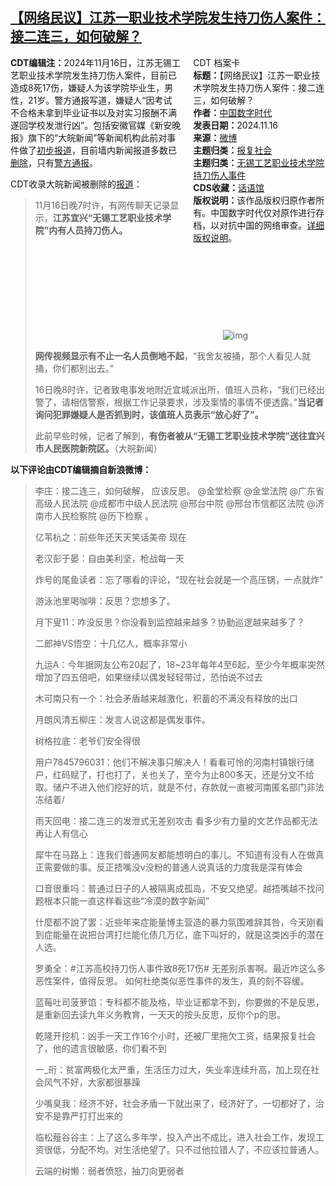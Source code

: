 <!--1731783403000-->
[【网络民议】江苏一职业技术学院发生持刀伤人案件：接二连三，如何破解？](https://chinadigitaltimes.net/chinese/713166.html)
------

<div style="width:42%;float:right;padding-left:20px"><div class="su-spoiler su-spoiler-style-fancy su-spoiler-icon-chevron-circle su-spoiler-closed" data-scroll-offset="0" data-anchor-in-url="no"><div class="su-spoiler-title" tabindex="0" role="button"><span class="su-spoiler-icon"></span>CDT 档案卡</div><div class="su-spoiler-content su-u-clearfix su-u-trim"><strong>标题：</strong>【网络民议】江苏一职业技术学院发生持刀伤人案件：接二连三，如何破解？<br><strong>作者：</strong><a href="https://chinadigitaltimes.net/space/中国数字时代" target="_blank">中国数字时代</a><br><strong>发表日期：</strong>2024.11.16<br><strong>来源：</strong><a href="https://weibo.com/1677949354/P0Cxd6Isb" target="_blank">微博</a><br><strong>主题归类：</strong><a href="https://chinadigitaltimes.net/space/报复社会" target="_blank">报复社会</a><br><strong>主题归类：</strong><a href="https://chinadigitaltimes.net/space/无锡工艺职业技术学院持刀伤人事件" target="_blank">无锡工艺职业技术学院持刀伤人事件</a><br><strong>CDS收藏：</strong><a href="https://chinadigitaltimes.net/space/%E8%AF%9D%E8%AF%AD%E9%A6%86" target="_blank" rel="noopener">话语馆</a><br><strong>版权说明：</strong>该作品版权归原作者所有。中国数字时代仅对原作进行存档，以对抗中国的网络审查。<a href="https://chinadigitaltimes.net/chinese/copyright">详细版权说明</a>。</div></div></div><p><strong>CDT编辑注：</strong>2024年11月16日，江苏无锡工艺职业技术学院发生持刀伤人案件，目前已造成8死17伤，嫌疑人为该学院毕业生，男性，21岁。警方通报写道，嫌疑人“因考试不合格未拿到毕业证书以及对实习报酬不满遂回学校发泄行凶”。包括安徽官媒《新安晚报》旗下的“大皖新闻”等新闻机构此前对事件做了<a href="https://cc.bingj.com/cache.aspx?q=%e2%80%9c%e6%b1%9f%e8%8b%8f%e4%b8%80%e9%ab%98%e6%a0%a1%e7%96%91%e5%8f%91%e7%94%9f%e6%8c%81%e5%88%80%e4%bc%a4%e4%ba%ba%e4%ba%8b%e4%bb%b6%e2%80%9d&amp;d=3313133266008&amp;mkt=en-US&amp;setlang=en-US&amp;w=HBZU0UMX_8Gw1OP_VaQ20zj6fvfyCnvD" title="初步报道">初步报道</a>，目前墙内新闻报道多数已<a href="https://mp.weixin.qq.com/s/9pUCNpchJDyuP0qs8o8sNA" title="删除">删除</a>，只有<a href="https://china.huanqiu.com/article/4KHcg8YAg5y" title="警方通报">警方通报</a>。</p><p>CDT收录大皖新闻被删除的<a href="https://cc.bingj.com/cache.aspx?q=%e2%80%9c%e6%b1%9f%e8%8b%8f%e4%b8%80%e9%ab%98%e6%a0%a1%e7%96%91%e5%8f%91%e7%94%9f%e6%8c%81%e5%88%80%e4%bc%a4%e4%ba%ba%e4%ba%8b%e4%bb%b6%e2%80%9d&amp;d=3313133266008&amp;mkt=en-US&amp;setlang=en-US&amp;w=HBZU0UMX_8Gw1OP_VaQ20zj6fvfyCnvD" title="报道">报道</a>：</p><blockquote><p>11月16日晚7时许，有网传聊天记录显示，<strong>江苏宜兴“无锡工艺职业技术学院”内有人员持刀伤人。</strong></p><p><img decoding="async" src="data:image/svg+xml,%3Csvg%20xmlns='http://www.w3.org/2000/svg'%20viewBox='0%200%200%200'%3E%3C/svg%3E" alt="img" data-lazy-src="https://inews.gtimg.com/om_bt/Ob6ylSnoMIkzWJfEEQ2l024fLqFivquVuadXK7BXU5x_cAA/641"><noscript><img decoding="async" src="https://inews.gtimg.com/om_bt/Ob6ylSnoMIkzWJfEEQ2l024fLqFivquVuadXK7BXU5x_cAA/641" alt="img"></noscript></p><p><strong>网传视频显示有不止一名人员倒地不起</strong>，“我舍友被捅，那个人看见人就捅，你们都别出去。”</p><p>16日晚8时许，记者致电事发地附近宜城派出所，值班人员称，“我们已经出警了，请相信警察，根据工作记录要求，涉及案情的事情不便透露。”<strong>当记者询问犯罪嫌疑人是否抓到时，该值班人员表示“放心好了”。</strong></p><p>此前早些时候，记者了解到，<strong>有伤者被从“无锡工艺职业技术学院”送往宜兴市人民医院新院区。</strong>（大皖新闻）</p></blockquote><p><strong>以下评论由CDT编辑摘自新浪微博：</strong></p><blockquote><p>李庄：接二连三，如何破解， 应该反思。 @金堂检察 @金堂法院 @广东省高级人民法院 @成都市中级人民法院 @邢台中院 @邢台市信都区法院 @济南市人民检察院 @历下检察 。</p><p>亿苇杭之：前些年还天天笑话美帝 现在</p><p>老汉彭于晏：自由美利坚，枪战每一天</p><p>炸号的尾鱼读者：忘了哪看的评论，“现在社会就是一个高压锅，一点就炸”</p><p>游泳池里喝咖啡：反思？您想多了。</p><p>月下叟11：咋没反思？你没看到监控越来越多？协勤巡逻越来越多了？</p><p>二郎神VS悟空：十几亿人，概率非常小</p><p>九运A：今年据网友公布20起了，18~23年每年4至6起，至少今年概率突然增加了四五倍吧，如果继续以偶发轻轻带过，恐怕说不过去</p><p>木可南只有一个：社会矛盾越来越激化，积蓄的不满没有释放的出口</p><p>月朗风清五柳庄：发言人说这都是偶发事件。</p><p>树格拉底：老爷们安全得很</p><p>用户7845796031：他们不解决事只解决人！看看可怜的河南村镇银行储户，红码赋了，打也打了，关也关了，至今为止800多天，还是分文不给取。储户不进入他们挖好的坑，就是不付，存款就一直被河南匿名部门非法冻结着/</p><p>雨天回电：接二连三的发泄式无差别攻击 看多少有力量的文艺作品都无法再让人有信心</p><p>犀牛在马路上：连我们普通网友都能想明白的事儿。不知道有没有人在做真正需要做的事。反正捂嘴没v没粉的普通人说真话的力度我是深有体会</p><p>口音很重吗：普通过日子的人被隔离成孤岛，不安又绝望。越捂嘴越不找问题根本只能一直这样看这些“冷漠的数字新闻”</p><p>什麼都不說了罢：近些年来症能量博主营造的暴力氛围难辞其咎，今天刚看到症能量在说把台湾打烂能化债几万亿，底下叫好的，就是这类凶手的潜在人选。</p><p>罗勇全：#江苏高校持刀伤人事件致8死17伤# 无差别杀害啊。最近咋这么多恶性案件，值得反思。 如何杜绝类似恶性事件的发生，真的刻不容缓。</p><p>蓝莓吐司菠萝馅：专科都不能及格，毕业证都拿不到，你要做的不是反思，是重新回去读九年义务教育，一天天的按头反思，反你个p的思。</p><p>乾隆开挖机：凶手一天工作16个小时，还被厂里拖欠工资，结果报复社会了，他的遗言很敏感，你们看不到</p><p>一_珩：贫富两极化太严重，生活压力过大，失业率连续升高，加上现在社会风气不好，大家都很暴躁</p><p>少嘴臭我：经济不好，社会矛盾一下就出来了，经济好了，一切都好了，治安不是靠严打打出来的</p><p>临松薤谷谷主：上了这么多年学，投入产出不成比，进入社会工作，发现工资很低，分配不均。对生活绝望了。只不过他拉错人了，不应该拉普通人。</p><p>云端的树懒：弱者愤怒，抽刀向更弱者</p></blockquote><div class="addtoany_share_save_container addtoany_content addtoany_content_bottom"><div class="a2a_kit a2a_kit_size_32 addtoany_list" data-a2a-url="https://chinadigitaltimes.net/chinese/713166.html" data-a2a-title="【网络民议】江苏一职业技术学院发生持刀伤人案件：接二连三，如何破解？"><a class="a2a_button_facebook" href="https://www.addtoany.com/add_to/facebook?linkurl=https%3A%2F%2Fchinadigitaltimes.net%2Fchinese%2F713166.html&amp;linkname=%E3%80%90%E7%BD%91%E7%BB%9C%E6%B0%91%E8%AE%AE%E3%80%91%E6%B1%9F%E8%8B%8F%E4%B8%80%E8%81%8C%E4%B8%9A%E6%8A%80%E6%9C%AF%E5%AD%A6%E9%99%A2%E5%8F%91%E7%94%9F%E6%8C%81%E5%88%80%E4%BC%A4%E4%BA%BA%E6%A1%88%E4%BB%B6%EF%BC%9A%E6%8E%A5%E4%BA%8C%E8%BF%9E%E4%B8%89%EF%BC%8C%E5%A6%82%E4%BD%95%E7%A0%B4%E8%A7%A3%EF%BC%9F" title="Facebook" rel="nofollow noopener" target="_blank"></a><a class="a2a_button_twitter" href="https://www.addtoany.com/add_to/twitter?linkurl=https%3A%2F%2Fchinadigitaltimes.net%2Fchinese%2F713166.html&amp;linkname=%E3%80%90%E7%BD%91%E7%BB%9C%E6%B0%91%E8%AE%AE%E3%80%91%E6%B1%9F%E8%8B%8F%E4%B8%80%E8%81%8C%E4%B8%9A%E6%8A%80%E6%9C%AF%E5%AD%A6%E9%99%A2%E5%8F%91%E7%94%9F%E6%8C%81%E5%88%80%E4%BC%A4%E4%BA%BA%E6%A1%88%E4%BB%B6%EF%BC%9A%E6%8E%A5%E4%BA%8C%E8%BF%9E%E4%B8%89%EF%BC%8C%E5%A6%82%E4%BD%95%E7%A0%B4%E8%A7%A3%EF%BC%9F" title="Twitter" rel="nofollow noopener" target="_blank"></a><a class="a2a_button_telegram" href="https://www.addtoany.com/add_to/telegram?linkurl=https%3A%2F%2Fchinadigitaltimes.net%2Fchinese%2F713166.html&amp;linkname=%E3%80%90%E7%BD%91%E7%BB%9C%E6%B0%91%E8%AE%AE%E3%80%91%E6%B1%9F%E8%8B%8F%E4%B8%80%E8%81%8C%E4%B8%9A%E6%8A%80%E6%9C%AF%E5%AD%A6%E9%99%A2%E5%8F%91%E7%94%9F%E6%8C%81%E5%88%80%E4%BC%A4%E4%BA%BA%E6%A1%88%E4%BB%B6%EF%BC%9A%E6%8E%A5%E4%BA%8C%E8%BF%9E%E4%B8%89%EF%BC%8C%E5%A6%82%E4%BD%95%E7%A0%B4%E8%A7%A3%EF%BC%9F" title="Telegram" rel="nofollow noopener" target="_blank"></a><a class="a2a_button_reddit" href="https://www.addtoany.com/add_to/reddit?linkurl=https%3A%2F%2Fchinadigitaltimes.net%2Fchinese%2F713166.html&amp;linkname=%E3%80%90%E7%BD%91%E7%BB%9C%E6%B0%91%E8%AE%AE%E3%80%91%E6%B1%9F%E8%8B%8F%E4%B8%80%E8%81%8C%E4%B8%9A%E6%8A%80%E6%9C%AF%E5%AD%A6%E9%99%A2%E5%8F%91%E7%94%9F%E6%8C%81%E5%88%80%E4%BC%A4%E4%BA%BA%E6%A1%88%E4%BB%B6%EF%BC%9A%E6%8E%A5%E4%BA%8C%E8%BF%9E%E4%B8%89%EF%BC%8C%E5%A6%82%E4%BD%95%E7%A0%B4%E8%A7%A3%EF%BC%9F" title="Reddit" rel="nofollow noopener" target="_blank"></a><a class="a2a_button_whatsapp" href="https://www.addtoany.com/add_to/whatsapp?linkurl=https%3A%2F%2Fchinadigitaltimes.net%2Fchinese%2F713166.html&amp;linkname=%E3%80%90%E7%BD%91%E7%BB%9C%E6%B0%91%E8%AE%AE%E3%80%91%E6%B1%9F%E8%8B%8F%E4%B8%80%E8%81%8C%E4%B8%9A%E6%8A%80%E6%9C%AF%E5%AD%A6%E9%99%A2%E5%8F%91%E7%94%9F%E6%8C%81%E5%88%80%E4%BC%A4%E4%BA%BA%E6%A1%88%E4%BB%B6%EF%BC%9A%E6%8E%A5%E4%BA%8C%E8%BF%9E%E4%B8%89%EF%BC%8C%E5%A6%82%E4%BD%95%E7%A0%B4%E8%A7%A3%EF%BC%9F" title="WhatsApp" rel="nofollow noopener" target="_blank"></a><a class="a2a_button_email" href="https://www.addtoany.com/add_to/email?linkurl=https%3A%2F%2Fchinadigitaltimes.net%2Fchinese%2F713166.html&amp;linkname=%E3%80%90%E7%BD%91%E7%BB%9C%E6%B0%91%E8%AE%AE%E3%80%91%E6%B1%9F%E8%8B%8F%E4%B8%80%E8%81%8C%E4%B8%9A%E6%8A%80%E6%9C%AF%E5%AD%A6%E9%99%A2%E5%8F%91%E7%94%9F%E6%8C%81%E5%88%80%E4%BC%A4%E4%BA%BA%E6%A1%88%E4%BB%B6%EF%BC%9A%E6%8E%A5%E4%BA%8C%E8%BF%9E%E4%B8%89%EF%BC%8C%E5%A6%82%E4%BD%95%E7%A0%B4%E8%A7%A3%EF%BC%9F" title="Email" rel="nofollow noopener" target="_blank"></a><a class="a2a_button_copy_link" href="https://www.addtoany.com/add_to/copy_link?linkurl=https%3A%2F%2Fchinadigitaltimes.net%2Fchinese%2F713166.html&amp;linkname=%E3%80%90%E7%BD%91%E7%BB%9C%E6%B0%91%E8%AE%AE%E3%80%91%E6%B1%9F%E8%8B%8F%E4%B8%80%E8%81%8C%E4%B8%9A%E6%8A%80%E6%9C%AF%E5%AD%A6%E9%99%A2%E5%8F%91%E7%94%9F%E6%8C%81%E5%88%80%E4%BC%A4%E4%BA%BA%E6%A1%88%E4%BB%B6%EF%BC%9A%E6%8E%A5%E4%BA%8C%E8%BF%9E%E4%B8%89%EF%BC%8C%E5%A6%82%E4%BD%95%E7%A0%B4%E8%A7%A3%EF%BC%9F" title="Copy Link" rel="nofollow noopener" target="_blank"></a><a class="a2a_dd addtoany_share_save addtoany_share" href="https://www.addtoany.com/share"></a></div></div>
